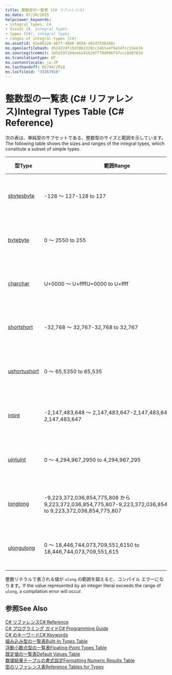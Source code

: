 ```yaml
---
title: 整数型の一覧表 (C# リファレンス)
ms.date: 07/20/2015
helpviewer_keywords:
- integral types, C#
- Visual C#, integral types
- types [C#], integral types
- ranges of integral types [C#]
ms.assetid: 62e86126-46ff-40b0-9028-e61d7558268c
ms.openlocfilehash: d524224f15d7861328cc24b1e4f9a54fcc16ee34
ms.sourcegitcommit: 3d5d33f384eeba41b2dff79d096f47ccc8d8f03d
ms.translationtype: HT
ms.contentlocale: ja-JP
ms.lasthandoff: 05/04/2018
ms.locfileid: "33267910"
---
```

# <a name="integral-types-table-c-reference"></a><span data-ttu-id="0f558-102">整数型の一覧表 (C# リファレンス)</span><span class="sxs-lookup"><span data-stu-id="0f558-102">Integral Types Table (C# Reference)</span></span>
<span data-ttu-id="0f558-103">次の表は、単純型のサブセットである、整数型のサイズと範囲を示しています。</span><span class="sxs-lookup"><span data-stu-id="0f558-103">The following table shows the sizes and ranges of the integral types, which constitute a subset of simple types.</span></span>  
  
|<span data-ttu-id="0f558-104">型</span><span class="sxs-lookup"><span data-stu-id="0f558-104">Type</span></span>|<span data-ttu-id="0f558-105">範囲</span><span class="sxs-lookup"><span data-stu-id="0f558-105">Range</span></span>|<span data-ttu-id="0f558-106">サイズ</span><span class="sxs-lookup"><span data-stu-id="0f558-106">Size</span></span>|  
|----------|-----------|----------|  
|[<span data-ttu-id="0f558-107">sbyte</span><span class="sxs-lookup"><span data-stu-id="0f558-107">sbyte</span></span>](../../../csharp/language-reference/keywords/sbyte.md)|<span data-ttu-id="0f558-108">-128 ～ 127</span><span class="sxs-lookup"><span data-stu-id="0f558-108">-128 to 127</span></span>|<span data-ttu-id="0f558-109">符号付き 8 ビット整数</span><span class="sxs-lookup"><span data-stu-id="0f558-109">Signed 8-bit integer</span></span>|  
|[<span data-ttu-id="0f558-110">byte</span><span class="sxs-lookup"><span data-stu-id="0f558-110">byte</span></span>](../../../csharp/language-reference/keywords/byte.md)|<span data-ttu-id="0f558-111">0 ～ 255</span><span class="sxs-lookup"><span data-stu-id="0f558-111">0 to 255</span></span>|<span data-ttu-id="0f558-112">符号なし 8 ビット整数</span><span class="sxs-lookup"><span data-stu-id="0f558-112">Unsigned 8-bit integer</span></span>|  
|[<span data-ttu-id="0f558-113">char</span><span class="sxs-lookup"><span data-stu-id="0f558-113">char</span></span>](../../../csharp/language-reference/keywords/char.md)|<span data-ttu-id="0f558-114">U+0000 ～ U+ffff</span><span class="sxs-lookup"><span data-stu-id="0f558-114">U+0000 to U+ffff</span></span>|<span data-ttu-id="0f558-115">Unicode 16 ビット文字</span><span class="sxs-lookup"><span data-stu-id="0f558-115">Unicode 16-bit character</span></span>|  
|[<span data-ttu-id="0f558-116">short</span><span class="sxs-lookup"><span data-stu-id="0f558-116">short</span></span>](../../../csharp/language-reference/keywords/short.md)|<span data-ttu-id="0f558-117">-32,768 ～ 32,767</span><span class="sxs-lookup"><span data-stu-id="0f558-117">-32,768 to 32,767</span></span>|<span data-ttu-id="0f558-118">符号付き 16 ビット整数</span><span class="sxs-lookup"><span data-stu-id="0f558-118">Signed 16-bit integer</span></span>|  
|[<span data-ttu-id="0f558-119">ushort</span><span class="sxs-lookup"><span data-stu-id="0f558-119">ushort</span></span>](../../../csharp/language-reference/keywords/ushort.md)|<span data-ttu-id="0f558-120">0 ～ 65,535</span><span class="sxs-lookup"><span data-stu-id="0f558-120">0 to 65,535</span></span>|<span data-ttu-id="0f558-121">符号なし 16 ビット整数</span><span class="sxs-lookup"><span data-stu-id="0f558-121">Unsigned 16-bit integer</span></span>|  
|[<span data-ttu-id="0f558-122">int</span><span class="sxs-lookup"><span data-stu-id="0f558-122">int</span></span>](../../../csharp/language-reference/keywords/int.md)|<span data-ttu-id="0f558-123">-2,147,483,648 ～ 2,147,483,647</span><span class="sxs-lookup"><span data-stu-id="0f558-123">-2,147,483,648 to 2,147,483,647</span></span>|<span data-ttu-id="0f558-124">符号付き 32 ビット整数</span><span class="sxs-lookup"><span data-stu-id="0f558-124">Signed 32-bit integer</span></span>|  
|[<span data-ttu-id="0f558-125">uint</span><span class="sxs-lookup"><span data-stu-id="0f558-125">uint</span></span>](../../../csharp/language-reference/keywords/uint.md)|<span data-ttu-id="0f558-126">0 ～ 4,294,967,295</span><span class="sxs-lookup"><span data-stu-id="0f558-126">0 to 4,294,967,295</span></span>|<span data-ttu-id="0f558-127">符号なし 32 ビット整数</span><span class="sxs-lookup"><span data-stu-id="0f558-127">Unsigned 32-bit integer</span></span>|  
|[<span data-ttu-id="0f558-128">long</span><span class="sxs-lookup"><span data-stu-id="0f558-128">long</span></span>](../../../csharp/language-reference/keywords/long.md)|<span data-ttu-id="0f558-129">-9,223,372,036,854,775,808 から 9,223,372,036,854,775,807</span><span class="sxs-lookup"><span data-stu-id="0f558-129">-9,223,372,036,854,775,808 to 9,223,372,036,854,775,807</span></span>|<span data-ttu-id="0f558-130">符号付き 64 ビット整数</span><span class="sxs-lookup"><span data-stu-id="0f558-130">Signed 64-bit integer</span></span>|  
|[<span data-ttu-id="0f558-131">ulong</span><span class="sxs-lookup"><span data-stu-id="0f558-131">ulong</span></span>](../../../csharp/language-reference/keywords/ulong.md)|<span data-ttu-id="0f558-132">0 ～ 18,446,744,073,709,551,615</span><span class="sxs-lookup"><span data-stu-id="0f558-132">0 to 18,446,744,073,709,551,615</span></span>|<span data-ttu-id="0f558-133">符号なし 64 ビット整数</span><span class="sxs-lookup"><span data-stu-id="0f558-133">Unsigned 64-bit integer</span></span>|  
  
 <span data-ttu-id="0f558-134">整数リテラルで表される値が `ulong` の範囲を超えると、コンパイル エラーになります。</span><span class="sxs-lookup"><span data-stu-id="0f558-134">If the value represented by an integer literal exceeds the range of `ulong`, a compilation error will occur.</span></span>  
  
## <a name="see-also"></a><span data-ttu-id="0f558-135">参照</span><span class="sxs-lookup"><span data-stu-id="0f558-135">See Also</span></span>  
 [<span data-ttu-id="0f558-136">C# リファレンス</span><span class="sxs-lookup"><span data-stu-id="0f558-136">C# Reference</span></span>](../../../csharp/language-reference/index.md)  
 [<span data-ttu-id="0f558-137">C# プログラミング ガイド</span><span class="sxs-lookup"><span data-stu-id="0f558-137">C# Programming Guide</span></span>](../../../csharp/programming-guide/index.md)  
 [<span data-ttu-id="0f558-138">C# のキーワード</span><span class="sxs-lookup"><span data-stu-id="0f558-138">C# Keywords</span></span>](../../../csharp/language-reference/keywords/index.md)  
 [<span data-ttu-id="0f558-139">組み込み型の一覧表</span><span class="sxs-lookup"><span data-stu-id="0f558-139">Built-In Types Table</span></span>](../../../csharp/language-reference/keywords/built-in-types-table.md)  
 [<span data-ttu-id="0f558-140">浮動小数点型の一覧表</span><span class="sxs-lookup"><span data-stu-id="0f558-140">Floating-Point Types Table</span></span>](../../../csharp/language-reference/keywords/floating-point-types-table.md)  
 [<span data-ttu-id="0f558-141">既定値の一覧表</span><span class="sxs-lookup"><span data-stu-id="0f558-141">Default Values Table</span></span>](../../../csharp/language-reference/keywords/default-values-table.md)  
 [<span data-ttu-id="0f558-142">数値結果テーブルの書式設定</span><span class="sxs-lookup"><span data-stu-id="0f558-142">Formatting Numeric Results Table</span></span>](../../../csharp/language-reference/keywords/formatting-numeric-results-table.md)  
 [<span data-ttu-id="0f558-143">型のリファレンス表</span><span class="sxs-lookup"><span data-stu-id="0f558-143">Reference Tables for Types</span></span>](../../../csharp/language-reference/keywords/reference-tables-for-types.md)

